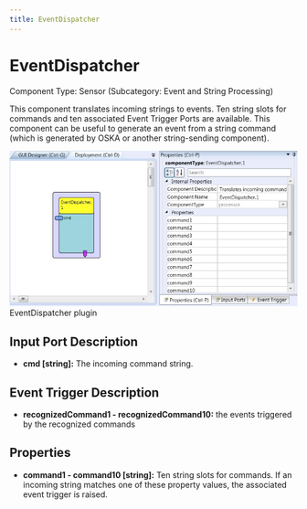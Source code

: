 ```yaml
---
title: EventDispatcher
---
```


# EventDispatcher

Component Type: Sensor (Subcategory: Event and String Processing)

This component translates incoming strings to events. Ten string slots for commands and ten associated Event Trigger Ports are available. This component can be useful to generate an event from a string command (which is generated by OSKA or another string-sending component).

![Screenshot: EventDispatcher plugin](./img/EventDispatcher.jpg "Screenshot: EventDispatcher plugin")  
EventDispatcher plugin

## Input Port Description

- **cmd \[string\]:** The incoming command string.

## Event Trigger Description

- **recognizedCommand1 - recognizedCommand10:** the events triggered by the recognized commands

## Properties

- **command1 - command10 \[string\]:** Ten string slots for commands. If an incoming string matches one of these property values, the associated event trigger is raised.
